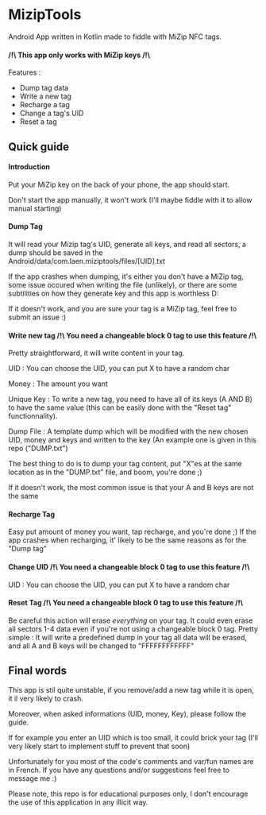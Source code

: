# MizipTools

Android App written in Kotlin made to fiddle with MiZip NFC tags.

#### /!\ This app only works with MiZip keys /!\

Features :

- Dump tag data
- Write a new tag
- Recharge a tag
- Change a tag's UID
- Reset a tag

## Quick guide

#### Introduction
Put your MiZip key on the back of your phone, the app should start.

Don't start the app manually, it won't work (I'll maybe fiddle with it to allow manual starting)


#### Dump Tag
It will read your Mizip tag's UID, generate all keys, and read all sectors, a dump should be saved in the Android/data/com.laen.miziptools/files/[UID].txt

If the app crashes when dumping, it's either you don't have a MiZip tag, some issue occured when writing the file (unlikely), or there are some subtilities on how they generate key and this app is worthless D:

If it doesn't work, and you are sure your tag is a MiZip tag, feel free to submit an issue :)


#### Write new tag /!\ You need a changeable block 0 tag to use this feature /!\
Pretty straightforward, it will write content in your tag.

UID : You can choose the UID, you can put X to have a random char

Money : The amount you want 

Unique Key : To write a new tag, you need to have all of its keys (A AND B) to have the same value (this can be easily done with the "Reset tag" functionnality).

Dump File : A template dump which will be modified with the new chosen UID, money and keys and written to the key (An example one is given in this repo ("DUMP.txt")

The best thing to do is to dump your tag content, put "X"es at the same location as in the "DUMP.txt" file, and boom, you're done ;)

If it doesn't work, the most common issue is that your A and B keys are not the same


#### Recharge Tag
Easy put amount of money you want, tap recharge, and you're done ;)
If the app crashes when recharging, it' likely to be the same reasons as for the "Dump tag"


#### Change UID /!\ You need a changeable block 0 tag to use this feature /!\
UID : You can choose the UID, you can put X to have a random char


#### Reset Tag /!\ You need a changeable block 0 tag to use this feature /!\
Be careful this action will erase *everything* on your tag. It could even erase all sectors 1-4 data even if you're not using a changeable block 0 tag.
Pretty simple : It will write a predefined dump in your tag all data will be erased, and all A and B keys will be changed to "FFFFFFFFFFFF"


## Final words
This app is stil quite unstable, if you remove/add a new tag while it is open, it il very likely to crash.

Moreover, when asked informations (UID, money, Key), please follow the guide. 

If for example you enter an UID which is too small, it could brick your tag (I'll very likely start to implement stuff to prevent that soon)

Unfortunately for you most of the code's comments and var/fun names are in French. If you have any questions and/or suggestions feel free to message me :)

Please note, this repo is for educational purposes only, I don't encourage the use of this application in any illicit way.




